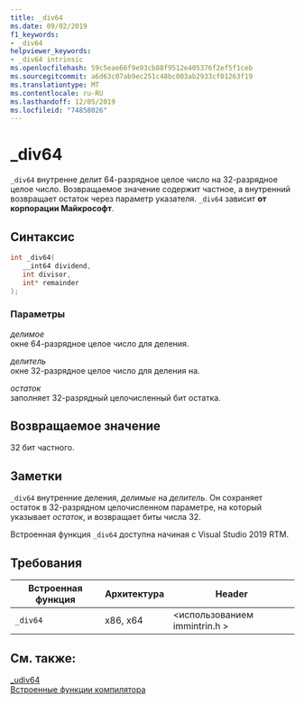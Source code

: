 ```yaml
---
title: _div64
ms.date: 09/02/2019
f1_keywords:
- _div64
helpviewer_keywords:
- _div64 intrinsic
ms.openlocfilehash: 59c5eae66f9e93cb88f9512e405376f2ef5f1ceb
ms.sourcegitcommit: a6d63c07ab9ec251c48bc003ab2933cf01263f19
ms.translationtype: MT
ms.contentlocale: ru-RU
ms.lasthandoff: 12/05/2019
ms.locfileid: "74858026"
---
```

# <a name="_div64"></a>_div64

`_div64` внутренне делит 64-разрядное целое число на 32-разрядное целое число. Возвращаемое значение содержит частное, а внутренний возвращает остаток через параметр указателя. `_div64` зависит **от корпорации Майкрософт**.

## <a name="syntax"></a>Синтаксис

```C
int _div64(
   __int64 dividend,
   int divisor,
   int* remainder
);
```

### <a name="parameters"></a>Параметры

*делимое* \
окне 64-разрядное целое число для деления.

*делитель* \
окне 32-разрядное целое число для деления на.

*остаток* \
заполняет 32-разрядный целочисленный бит остатка.

## <a name="return-value"></a>Возвращаемое значение

32 бит частного.

## <a name="remarks"></a>Заметки

`_div64` внутренние деления, *делимые* на *делитель*. Он сохраняет остаток в 32-разрядном целочисленном параметре, на который указывает *остаток*, и возвращает биты числа 32.

Встроенная функция `_div64` доступна начиная с Visual Studio 2019 RTM.

## <a name="requirements"></a>Требования

|Встроенная функция|Архитектура|Header|
|---------------|------------------|------------|
|`_div64`|x86, x64|\<использованием immintrin.h >|

## <a name="see-also"></a>См. также:

[_udiv64](udiv64.md) \
[Встроенные функции компилятора](compiler-intrinsics.md)
